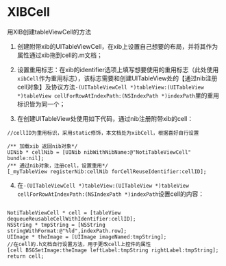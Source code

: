 # XIBCell
用XIB创建tableViewCell的方法



1. 创建附带xib的UITableViewCell，在xib上设置自己想要的布局，并将其作为属性通过xib拖到cell的.m文档；

2. 设置重用标志：在xib的identifier选项上填写想要使用的重用标志（此处使用`xibCell`作为重用标志），该标志需要和创建UITableView处的【通过nib注册cell对象】及协议方法``-(UITableViewCell *)tableView:(UITableView *)tableView cellForRowAtIndexPath:(NSIndexPath *)indexPath``里的重用标识皆为同一个；

3. 在创建UITableView处使用如下代码，通过nib注册附带xib的cell：
```
//cellID为重用标识，采用static修饰，本文档处为xibCell，根据喜好自行设置

/** 加载xib 返回nib对象*/
UINib * cellNib = [UINib nibWithNibName:@"NotiTableViewCell" bundle:nil];
/** 通过nib对象，注册cell，设置重用*/
[_myTableView registerNib:cellNib forCellReuseIdentifier:cellID];

```

4. 在``-(UITableViewCell *)tableView:(UITableView *)tableView cellForRowAtIndexPath:(NSIndexPath *)indexPath``设置cell的内容：
```

NotiTableViewCell * cell = [tableView dequeueReusableCellWithIdentifier:cellID];
NSString * tmpString = [NSString stringWithFormat:@"%ld",indexPath.row];
UIImage * theImage = [UIImage imageNamed:tmpString];
//在cell的.h文档自行设置方法，用于更改cell上控件的属性
[cell BSGSetImage:theImage leftLabel:tmpString rightLabel:tmpString];
return cell;
```












